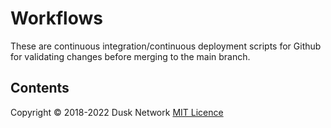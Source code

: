 # Workflows

These are continuous integration/continuous deployment scripts for Github 
for validating changes before merging to the main branch.

<!-- ToC start -->
##  Contents

<!-- ToC end -->

Copyright © 2018-2022 Dusk Network
[MIT Licence](https://github.com/dusk-network/dusk-blockchain/blob/master/LICENSE)
